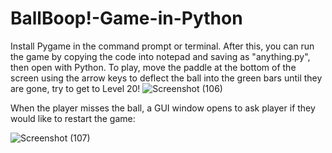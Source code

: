 # BallBoop!-Game-in-Python
Install Pygame in the command prompt or terminal. After this, you can run the game by copying the code into notepad and saving as "anything.py", then open with Python.
To play, move the paddle at the bottom of the screen using the arrow keys to deflect the ball into the green bars until they are gone, try to get to Level 20!
![Screenshot (106)](https://github.com/taurusloathe/BallBoop/assets/110080228/fdb43efe-18ed-475e-ae72-82ca9487199b)

When the player misses the ball, a GUI window opens to ask player if they would like to restart the game:

![Screenshot (107)](https://github.com/taurusloathe/BallBoop/assets/110080228/ae2b0d26-49d3-4541-854a-82df07d88c18)
